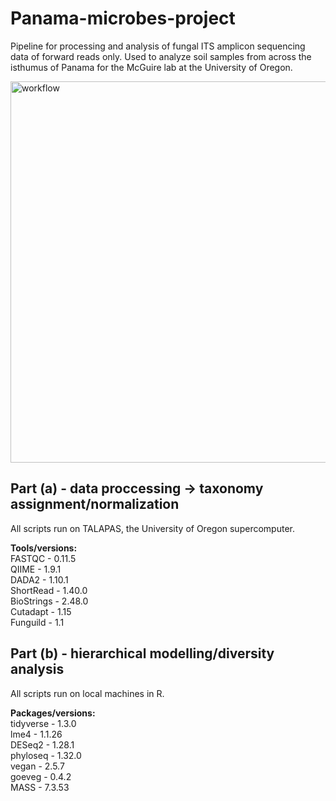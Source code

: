 # Panama-microbes-project

Pipeline for processing and analysis of fungal ITS amplicon sequencing data of forward reads only. Used to analyze soil samples from across the isthumus of Panama for the McGuire lab at the University of Oregon.   

<img width="610" alt="workflow" src="https://user-images.githubusercontent.com/54604213/104035462-03bbb480-5187-11eb-9791-fca049770839.png">

## Part (a) - data proccessing &#8594; taxonomy assignment/normalization

All scripts run on TALAPAS, the University of Oregon supercomputer.

**Tools/versions:**  
FASTQC - 0.11.5  
QIIME - 1.9.1  
DADA2 - 1.10.1  
ShortRead - 1.40.0  
BioStrings - 2.48.0  
Cutadapt - 1.15  
Funguild - 1.1  

## Part (b) - hierarchical modelling/diversity analysis

All scripts run on local machines in R.

**Packages/versions:**  
tidyverse - 1.3.0  
lme4 - 1.1.26  
DESeq2 - 1.28.1  
phyloseq - 1.32.0  
vegan - 2.5.7  
goeveg - 0.4.2  
MASS - 7.3.53  

 

 


